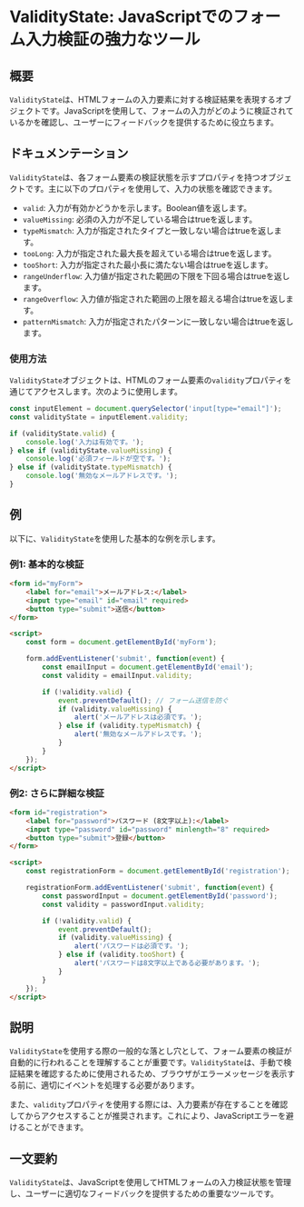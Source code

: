 <!--
Meta Description: # ValidityState: JavaScriptでのフォーム入力検証の強力なツール ## 概要 `ValidityState`は、HTMLフォームの入力要素に対する検証結果を表現するオブジェクトです。JavaScriptを使用して、フォームの入力がどのように検証されているかを確認し、ユーザーに...
Meta Keywords: validity, validitystate, const, form, document
-->

# ValidityState: JavaScriptでのフォーム入力検証の強力なツール

## 概要
`ValidityState`は、HTMLフォームの入力要素に対する検証結果を表現するオブジェクトです。JavaScriptを使用して、フォームの入力がどのように検証されているかを確認し、ユーザーにフィードバックを提供するために役立ちます。

## ドキュメンテーション
`ValidityState`は、各フォーム要素の検証状態を示すプロパティを持つオブジェクトです。主に以下のプロパティを使用して、入力の状態を確認できます。

- `valid`: 入力が有効かどうかを示します。Boolean値を返します。
- `valueMissing`: 必須の入力が不足している場合はtrueを返します。
- `typeMismatch`: 入力が指定されたタイプと一致しない場合はtrueを返します。
- `tooLong`: 入力が指定された最大長を超えている場合はtrueを返します。
- `tooShort`: 入力が指定された最小長に満たない場合はtrueを返します。
- `rangeUnderflow`: 入力値が指定された範囲の下限を下回る場合はtrueを返します。
- `rangeOverflow`: 入力値が指定された範囲の上限を超える場合はtrueを返します。
- `patternMismatch`: 入力が指定されたパターンに一致しない場合はtrueを返します。

### 使用方法
`ValidityState`オブジェクトは、HTMLのフォーム要素の`validity`プロパティを通じてアクセスします。次のように使用します。

```javascript
const inputElement = document.querySelector('input[type="email"]');
const validityState = inputElement.validity;

if (validityState.valid) {
    console.log('入力は有効です。');
} else if (validityState.valueMissing) {
    console.log('必須フィールドが空です。');
} else if (validityState.typeMismatch) {
    console.log('無効なメールアドレスです。');
}
```

## 例
以下に、`ValidityState`を使用した基本的な例を示します。

### 例1: 基本的な検証
```html
<form id="myForm">
    <label for="email">メールアドレス:</label>
    <input type="email" id="email" required>
    <button type="submit">送信</button>
</form>

<script>
    const form = document.getElementById('myForm');

    form.addEventListener('submit', function(event) {
        const emailInput = document.getElementById('email');
        const validity = emailInput.validity;

        if (!validity.valid) {
            event.preventDefault(); // フォーム送信を防ぐ
            if (validity.valueMissing) {
                alert('メールアドレスは必須です。');
            } else if (validity.typeMismatch) {
                alert('無効なメールアドレスです。');
            }
        }
    });
</script>
```

### 例2: さらに詳細な検証
```html
<form id="registration">
    <label for="password">パスワード (8文字以上):</label>
    <input type="password" id="password" minlength="8" required>
    <button type="submit">登録</button>
</form>

<script>
    const registrationForm = document.getElementById('registration');

    registrationForm.addEventListener('submit', function(event) {
        const passwordInput = document.getElementById('password');
        const validity = passwordInput.validity;

        if (!validity.valid) {
            event.preventDefault();
            if (validity.valueMissing) {
                alert('パスワードは必須です。');
            } else if (validity.tooShort) {
                alert('パスワードは8文字以上である必要があります。');
            }
        }
    });
</script>
```

## 説明
`ValidityState`を使用する際の一般的な落とし穴として、フォーム要素の検証が自動的に行われることを理解することが重要です。`ValidityState`は、手動で検証結果を確認するために使用されるため、ブラウザがエラーメッセージを表示する前に、適切にイベントを処理する必要があります。

また、`validity`プロパティを使用する際には、入力要素が存在することを確認してからアクセスすることが推奨されます。これにより、JavaScriptエラーを避けることができます。

## 一文要約
`ValidityState`は、JavaScriptを使用してHTMLフォームの入力検証状態を管理し、ユーザーに適切なフィードバックを提供するための重要なツールです。